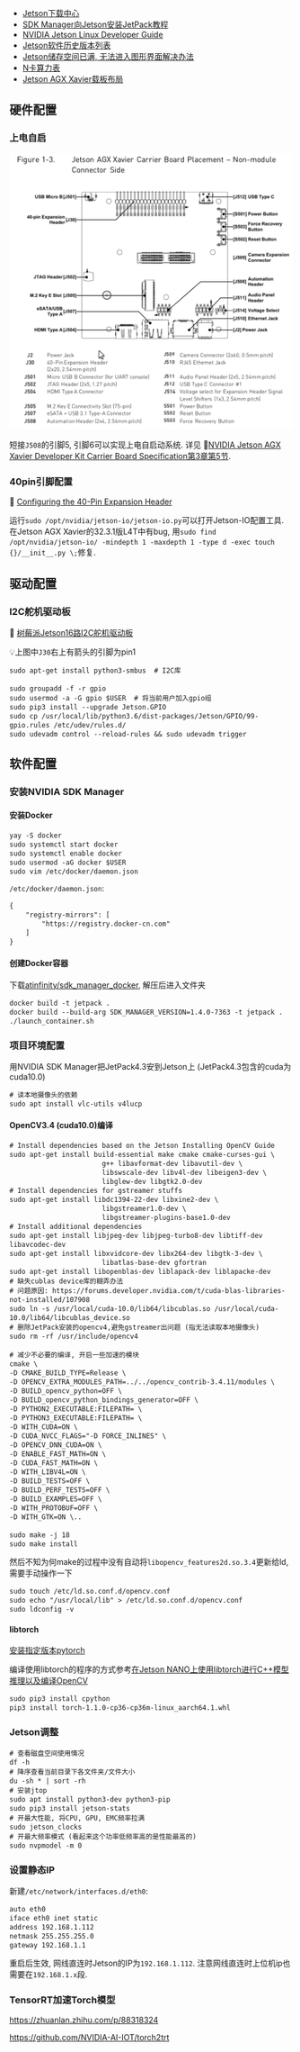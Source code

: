 - [Jetson下载中心](https://developer.nvidia.com/zh-cn/embedded/downloads)
- [SDK Manager向Jetson安装JetPack教程](https://docs.nvidia.com/sdk-manager/install-with-sdkm-jetson/index.html)
- [NVIDIA Jetson Linux Developer Guide](https://docs.nvidia.com/jetson/l4t/index.html)
- [Jetson软件历史版本列表](https://docs.nvidia.com/jetson/archives/index.html)
- [Jetson储存空间已满, 无法进入图形界面解决办法](https://blog.csdn.net/abc869788668/article/details/78289716?utm_medium=distribute.pc_relevant_t0.none-task-blog-2%7Edefault%7EBlogCommendFromMachineLearnPai2%7Edefault-1.control&dist_request_id=1328760.1863.16171900380303395&depth_1-utm_source=distribute.pc_relevant_t0.none-task-blog-2%7Edefault%7EBlogCommendFromMachineLearnPai2%7Edefault-1.control)
- [N卡算力表](https://developer.nvidia.com/cuda-gpus#compute)
- [Jetson AGX Xavier载板布局](https://docs.nvidia.com/jetson/l4t/Tegra%20Linux%20Driver%20Package%20Development%20Guide/hw_setup.html#wwpID0E0NP0HA)

## 硬件配置

### 上电自启

![image-20210619175823942](Jetson配置/J508位置.png)

短接`J508`的引脚5, 引脚6可以实现上电自启动系统. 详见 📑[NVIDIA Jetson AGX Xavier Developer Kit Carrier Board Specification第3章第5节](./Jetson_AGX_Xavier_Developer_Kit_Carrier_Board_Specification_SP-09778-001_v2.1.pdf#%5B%7B%22num%22%3A289%2C%22gen%22%3A0%7D%2C%7B%22name%22%3A%22XYZ%22%7D%2C81%2C720%2C0%5D).

### 40pin引脚配置

📑 [Configuring the 40-Pin Expansion Header](https://docs.nvidia.com/jetson/l4t/Tegra%20Linux%20Driver%20Package%20Development%20Guide/hw_setup_jetson_io.html#)

运行`sudo /opt/nvidia/jetson-io/jetson-io.py`可以打开Jetson-IO配置工具. 在Jetson AGX Xavier的32.3.1版L4T中有bug, 用`sudo find /opt/nvidia/jetson-io/ -mindepth 1 -maxdepth 1 -type d -exec touch {}/__init__.py \;`修复.

## 驱动配置

### I2C舵机驱动板

📑 [树莓派Jetson16路I2C舵机驱动板](树莓派Jetson16路I2C舵机驱动板.md)

💡上图中`J30`右上有箭头的引脚为pin1

```shell
sudo apt-get install python3-smbus  # I2C库

sudo groupadd -f -r gpio
sudo usermod -a -G gpio $USER  # 将当前用户加入gpio组
sudo pip3 install --upgrade Jetson.GPIO
sudo cp /usr/local/lib/python3.6/dist-packages/Jetson/GPIO/99-gpio.rules /etc/udev/rules.d/
sudo udevadm control --reload-rules && sudo udevadm trigger
```

## 软件配置

### 安装NVIDIA SDK Manager

#### 安装Docker

```shell
yay -S docker
sudo systemctl start docker
sudo systemctl enable docker
sudo usermod -aG docker $USER
sudo vim /etc/docker/daemon.json
```

`/etc/docker/daemon.json`:

```shell
{
    "registry-mirrors": [
        "https://registry.docker-cn.com"
    ]
}
```

#### 创建Docker容器

下载[atinfinity/sdk_manager_docker](https://github.com/atinfinity/sdk_manager_docker/archive/refs/heads/master.zip), 解压后进入文件夹

```shell
docker build -t jetpack .
docker build --build-arg SDK_MANAGER_VERSION=1.4.0-7363 -t jetpack .
./launch_container.sh
```

### 项目环境配置

用NVIDIA SDK Manager把JetPack4.3安到Jetson上 (JetPack4.3包含的cuda为cuda10.0)

```shell
# 读本地摄像头的依赖
sudo apt install vlc-utils v4lucp
```

#### OpenCV3.4 (cuda10.0)编译

```shell
# Install dependencies based on the Jetson Installing OpenCV Guide
sudo apt-get install build-essential make cmake cmake-curses-gui \
                       g++ libavformat-dev libavutil-dev \
                       libswscale-dev libv4l-dev libeigen3-dev \
                       libglew-dev libgtk2.0-dev
# Install dependencies for gstreamer stuffs
sudo apt-get install libdc1394-22-dev libxine2-dev \
                       libgstreamer1.0-dev \
                       libgstreamer-plugins-base1.0-dev
# Install additional dependencies
sudo apt-get install libjpeg-dev libjpeg-turbo8-dev libtiff-dev libavcodec-dev
sudo apt-get install libxvidcore-dev libx264-dev libgtk-3-dev \
                       libatlas-base-dev gfortran
sudo apt-get install libopenblas-dev liblapack-dev liblapacke-dev
# 缺失cublas device库的糊弄办法
# 问题原因: https://forums.developer.nvidia.com/t/cuda-blas-libraries-not-installed/107908
sudo ln -s /usr/local/cuda-10.0/lib64/libcublas.so /usr/local/cuda-10.0/lib64/libcublas_device.so
# 删除JetPack安装的opencv4,避免gstreamer出问题 (指无法读取本地摄像头)
sudo rm -rf /usr/include/opencv4

# 减少不必要的编译, 开启一些加速的模块
cmake \
-D CMAKE_BUILD_TYPE=Release \
-D OPENCV_EXTRA_MODULES_PATH=../../opencv_contrib-3.4.11/modules \
-D BUILD_opencv_python=OFF \
-D BUILD_opencv_python_bindings_generator=OFF \
-D PYTHON2_EXECUTABLE:FILEPATH= \
-D PYTHON3_EXECUTABLE:FILEPATH= \
-D WITH_CUDA=ON \
-D CUDA_NVCC_FLAGS="-D FORCE_INLINES" \
-D OPENCV_DNN_CUDA=ON \
-D ENABLE_FAST_MATH=ON \
-D CUDA_FAST_MATH=ON \
-D WITH_LIBV4L=ON \
-D BUILD_TESTS=OFF \
-D BUILD_PERF_TESTS=OFF \
-D BUILD_EXAMPLES=OFF \
-D WITH_PROTOBUF=OFF \
-D WITH_GTK=ON \..

sudo make -j 18
sudo make install
```

然后不知为何make的过程中没有自动将`libopencv_features2d.so.3.4`更新给ld, 需要手动操作一下

```shell
sudo touch /etc/ld.so.conf.d/opencv.conf
sudo echo "/usr/local/lib" > /etc/ld.so.conf.d/opencv.conf
sudo ldconfig -v
```

#### libtorch

[安装指定版本pytorch](https://forums.developer.nvidia.com/t/pytorch-for-jetson-version-1-8-0-now-available/72048)

编译使用libtorch的程序的方式参考[在Jetson NANO上使用libtorch进行C++模型推理以及编译OpenCV](https://blog.csdn.net/qizhen816/article/details/103566646)

```shell
sudo pip3 install cpython
pip3 install torch-1.1.0-cp36-cp36m-linux_aarch64.1.whl
```



### Jetson调整

```shell
# 查看磁盘空间使用情况
df -h
# 降序查看当前目录下各文件夹/文件大小
du -sh * | sort -rh
# 安装jtop
sudo apt install python3-dev python3-pip
sudo pip3 install jetson-stats
# 开最大性能, 将CPU, GPU, EMC频率拉满
sudo jetson_clocks
# 开最大频率模式 (看起来这个功率低频率高的是性能最高的)
sudo nvpmodel -m 0
```

### 设置静态IP

新建`/etc/network/interfaces.d/eth0`:
```shell
auto eth0
iface eth0 inet static
address 192.168.1.112
netmask 255.255.255.0
gateway 192.168.1.1
```

重启后生效, 网线直连时Jetson的IP为`192.168.1.112`. 注意网线直连时上位机ip也需要在`192.168.1.x`段.

### TensorRT加速Torch模型

https://zhuanlan.zhihu.com/p/88318324

https://github.com/NVIDIA-AI-IOT/torch2trt
